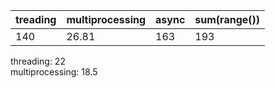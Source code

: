 | treading | multiprocessing | async | sum(range()) |
|----------|-----------------|-------|--------------|
| 140      | 26.81           | 163   | 193          |

threading: 22  
multiprocessing: 18.5